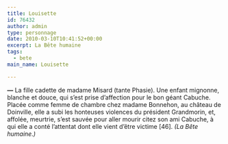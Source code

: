 ```yaml
---
title: Louisette
id: 76432
author: admin
type: personnage
date: 2010-03-10T10:41:52+00:00
excerpt: La Bête humaine
tags:
  - bete
main_name: Louisette

---
```

**—** La fille cadette de madame Misard (tante Phasie). Une enfant mignonne, blanche et douce, qui s&rsquo;est prise d&rsquo;affection pour le bon géant Cabuche. Placée comme femme de chambre chez madame Bonnehon, au château de Doinville, elle a subi les honteuses violences du président Grandmorin, et, affolée, meurtrie, s&rsquo;est sauvée pour aller mourir citez son ami Cabuche, à qui elle a conté l&rsquo;attentat dont elle vient d&rsquo;être victime [46]. _(La Bête humaine.)_